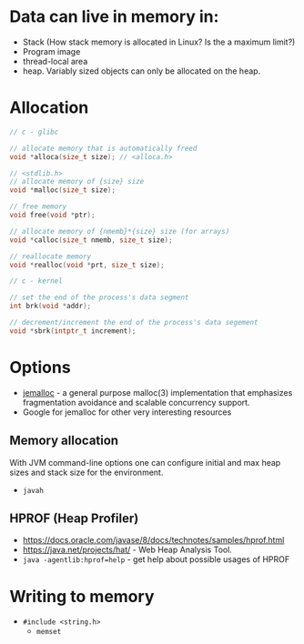 # Data can live in memory in:
- Stack (How stack memory is allocated in Linux? Is the a maximum limit?)
- Program image
- thread-local area
- heap. Variably sized objects can only be allocated on the heap.

# Allocation
```c
// c - glibc

// allocate memory that is automatically freed
void *alloca(size_t size); // <alloca.h>

// <stdlib.h>
// allocate memory of {size} size
void *malloc(size_t size);

// free memory
void free(void *ptr);

// allocate memory of {nmemb}*{size} size (for arrays)
void *calloc(size_t nmemb, size_t size);

// reallocate memory
void *realloc(void *prt, size_t size);
```

```c
// c - kernel

// set the end of the process's data segment
int brk(void *addr);

// decrement/increment the end of the process's data segement
void *sbrk(intptr_t increment);

```

# Options
- [jemalloc](http://www.canonware.com/jemalloc/) - a general purpose malloc(3) implementation that emphasizes fragmentation avoidance and scalable concurrency support.
- Google for jemalloc for other very interesting resources

## Memory allocation
With JVM command-line options one can configure initial and max heap sizes and stack size for the environment.
- `javah`

## HPROF (Heap Profiler)
- https://docs.oracle.com/javase/8/docs/technotes/samples/hprof.html
- https://java.net/projects/hat/ - Web Heap Analysis Tool.
- `java -agentlib:hprof=help` - get help about possible usages of HPROF

# Writing to memory
- `#include <string.h>`
  - `memset`

